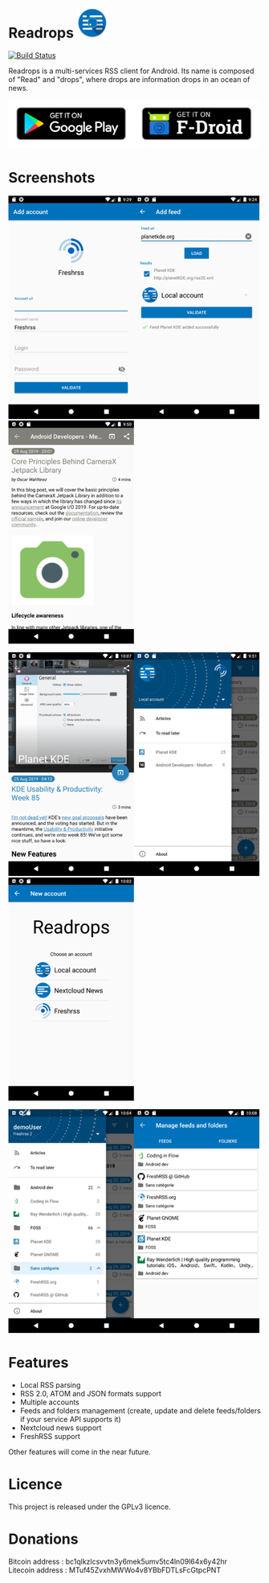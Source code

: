 # Readrops [<img src="fastlane/metadata/android/en-US/images/icon.png" width=60>]()

[![Build Status](https://travis-ci.org/readrops/Readrops.svg?branch=develop)](https://travis-ci.org/readrops/Readrops)

Readrops is a multi-services RSS client for Android. Its name is composed of "Read" and "drops", where drops are information drops in an ocean of news.

[<img src="images/google-play-badge.png" width=250>](https://play.google.com/store/apps/details?id=com.readrops.app)[<img src="images/fdroid-badge.png" width=250>](https://f-droid.org/fr/packages/com.readrops.app/)

# Screenshots

[<img src="fastlane/metadata/android/en-US/images/phoneScreenshots/Screenshot_1.png" width=250>]()[<img src="fastlane/metadata/android/en-US/images/phoneScreenshots/Screenshot_2.png" width=250>]()[<img src="fastlane/metadata/android/en-US/images/phoneScreenshots/Screenshot_3.png" width=250>]()

[<img src="fastlane/metadata/android/en-US/images/phoneScreenshots/Screenshot_4.png" width=250>]()[<img src="fastlane/metadata/android/en-US/images/phoneScreenshots/Screenshot_5.png" width=250>]()[<img src="fastlane/metadata/android/en-US/images/phoneScreenshots/Screenshot_6.png" width=250>]()

[<img src="fastlane/metadata/android/en-US/images/phoneScreenshots/Screenshot_7.png" width=250>]()[<img src="fastlane/metadata/android/en-US/images/phoneScreenshots/Screenshot_8.png" width=250>]()


# Features

- Local RSS parsing
- RSS 2.0, ATOM and JSON formats support
- Multiple accounts
- Feeds and folders management (create, update and delete feeds/folders if your service API supports it)
- Nextcloud news support
- FreshRSS support

Other features will come in the near future.

# Licence

This project is released under the GPLv3 licence.

# Donations
Bitcoin address : bc1qlkzlcsvvtn3y6mek5umv5tc4ln09l64x6y42hr<br/>
Litecoin address : MTuf45ZvxhMWWo4v8YBbFDTLsFcGtpcPNT
